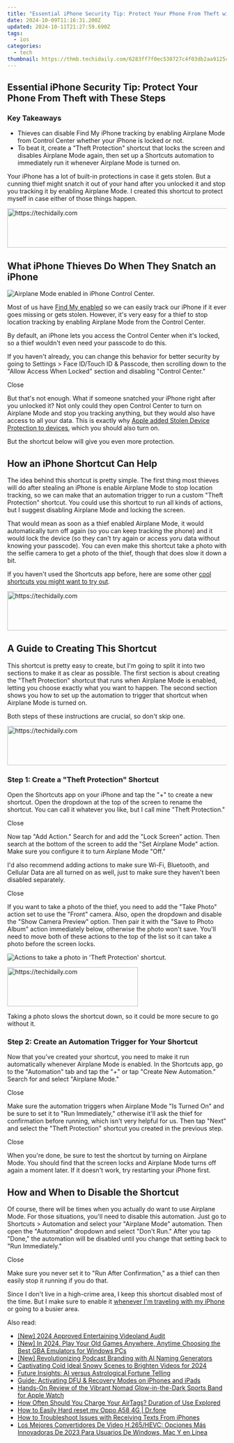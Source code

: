```yaml
---
title: "Essential iPhone Security Tip: Protect Your Phone From Theft with These Steps"
date: 2024-10-09T11:16:31.200Z
updated: 2024-10-11T21:27:59.690Z
tags:
  - ios
categories:
  - tech
thumbnail: https://thmb.techidaily.com/6283ff7f0ec530727c4f03db2aa9125ca35be5851e40e3896cfafa881709bc60.png
---
```


## Essential iPhone Security Tip: Protect Your Phone From Theft with These Steps

### Key Takeaways

* Thieves can disable Find My iPhone tracking by enabling Airplane Mode from Control Center whether your iPhone is locked or not.
* To beat it, create a "Theft Protection" shortcut that locks the screen and disables Airplane Mode again, then set up a Shortcuts automation to immediately run it whenever Airplane Mode is turned on.

 Your iPhone has a lot of built-in protections in case it gets stolen. But a cunning thief might snatch it out of your hand after you unlocked it and stop you tracking it by enabling Airplane Mode. I created this shortcut to protect myself in case either of those things happen.

<!-- affiliate ads begin -->
<a href="https://unicoeye.pxf.io/c/5597632/2134248/18498" target="_top" id="2134248">
  <img src="//a.impactradius-go.com/display-ad/18498-2134248" border="0" alt="https://techidaily.com" width="728" height="90"/>
</a>
<img height="0" width="0" src="https://unicoeye.pxf.io/i/5597632/2134248/18498" style="position:absolute;visibility:hidden;" border="0" />
<!-- affiliate ads end -->

##  What iPhone Thieves Do When They Snatch an iPhone

![Airplane Mode enabled in iPhone Control Center.](https://static1.howtogeekimages.com/wordpress/wp-content/uploads/2024/06/airplane-mode-enabled-in-iphone-control-center.png) 

 Most of us have [Find My enabled](https://win-able.techidaily.com/overcoming-valheim-stability-issues-a-guide-to-stop-pc-freezing-and-crashing/) so we can easily track our iPhone if it ever goes missing or gets stolen. However, it's very easy for a thief to stop location tracking by enabling Airplane Mode from the Control Center.

 By default, an iPhone lets you access the Control Center when it's locked, so a thief wouldn't even need your passcode to do this.

 If you haven't already, you can change this behavior for better security by going to Settings > Face ID/Touch ID & Passcode, then scrolling down to the "Allow Access When Locked" section and disabling "Control Center."

Close 

 But that's not enough. What if someone snatched your iPhone right after you unlocked it? Not only could they open Control Center to turn on Airplane Mode and stop you tracking anything, but they would also have access to all your data. This is exactly why [Apple added Stolen Device Protection to devices](https://tech-recovery.techidaily.com/step-by-step-fixes-for-missing-xlivedll-errors-in-windows-operating-systems/), which you should also turn on.

 But the shortcut below will give you even more protection.

##  How an iPhone Shortcut Can Help

 The idea behind this shortcut is pretty simple. The first thing most thieves will do after stealing an iPhone is enable Airplane Mode to stop location tracking, so we can make that an automation trigger to run a custom "Theft Protection" shortcut. You could use this shortcut to run all kinds of actions, but I suggest disabling Airplane Mode and locking the screen.

 That would mean as soon as a thief enabled Airplane Mode, it would automatically turn off again (so you can keep tracking the phone) and it would lock the device (so they can't try again or access yoru data without knowing your passcode). You can even make this shortcut take a photo with the selfie camera to get a photo of the thief, though that does slow it down a bit.

 If you haven't used the Shortcuts app before, here are some other [cool shortcuts you might want to try out](https://android-location.techidaily.com/for-people-wanting-to-mock-gps-on-xiaomi-redmi-note-12-5g-devices-drfone-by-drfone-virtual/).

<!-- affiliate ads begin -->
<a href="https://appsumo.8odi.net/c/5597632/2144273/7443" target="_top" id="2144273">
  <img src="//a.impactradius-go.com/display-ad/7443-2144273" border="0" alt="https://techidaily.com" width="728" height="90"/>
</a>
<img height="0" width="0" src="https://appsumo.8odi.net/i/5597632/2144273/7443" style="position:absolute;visibility:hidden;" border="0" />
<!-- affiliate ads end -->

##  A Guide to Creating This Shortcut

 This shortcut is pretty easy to create, but I'm going to split it into two sections to make it as clear as possible. The first section is about creating the "Theft Protection" shortcut that runs when Airplane Mode is enabled, letting you choose exactly what you want to happen. The second section shows you how to set up the automation to trigger that shortcut when Airplane Mode is turned on.

 Both steps of these instructions are crucial, so don't skip one.

<!-- affiliate ads begin -->
<a href="https://unicoeye.pxf.io/c/5597632/2134233/18498" target="_top" id="2134233">
  <img src="//a.impactradius-go.com/display-ad/18498-2134233" border="0" alt="https://techidaily.com" width="728" height="90"/>
</a>
<img height="0" width="0" src="https://unicoeye.pxf.io/i/5597632/2134233/18498" style="position:absolute;visibility:hidden;" border="0" />
<!-- affiliate ads end -->

###  Step 1: Create a "Theft Protection" Shortcut

 Open the Shortcuts app on your iPhone and tap the "+" to create a new shortcut. Open the dropdown at the top of the screen to rename the shortcut. You can call it whatever you like, but I call mine "Theft Protection."

Close 

 Now tap "Add Action." Search for and add the "Lock Screen" action. Then search at the bottom of the screen to add the "Set Airplane Mode" action. Make sure you configure it to turn Airplane Mode "Off."

 I'd also recommend adding actions to make sure Wi-Fi, Bluetooth, and Cellular Data are all turned on as well, just to make sure they haven't been disabled separately.

Close 

 If you want to take a photo of the thief, you need to add the "Take Photo" action set to use the "Front" camera. Also, open the dropdown and disable the "Show Camera Preview" option. Then pair it with the "Save to Photo Album" action immediately below, otherwise the photo won't save. You'll need to move both of these actions to the top of the list so it can take a photo before the screen locks.

![Actions to take a photo in 'Theft Protection' shortcut.](https://static1.howtogeekimages.com/wordpress/wp-content/uploads/2024/06/actions-to-take-a-photo-in-theft-protection-shortcut.png) 

<!-- affiliate ads begin -->
<a href="https://aligracehair.sjv.io/c/5597632/1918679/19272" target="_top" id="1918679">
  <img src="//a.impactradius-go.com/display-ad/19272-1918679" border="0" alt="https://techidaily.com" width="300" height="90"/>
</a>
<img height="0" width="0" src="https://aligracehair.sjv.io/i/5597632/1918679/19272" style="position:absolute;visibility:hidden;" border="0" />
<!-- affiliate ads end -->

 Taking a photo slows the shortcut down, so it could be more secure to go without it.

###  Step 2: Create an Automation Trigger for Your Shortcut

 Now that you've created your shortcut, you need to make it run automatically whenever Airplane Mode is enabled. In the Shortcuts app, go to the "Automation" tab and tap the "+" or tap "Create New Automation." Search for and select "Airplane Mode."

Close 

 Make sure the automation triggers when Airplane Mode "Is Turned On" and be sure to set it to "Run Immediately," otherwise it'll ask the thief for confirmation before running, which isn't very helpful for us. Then tap "Next" and select the "Theft Protection" shortcut you created in the previous step.

Close 

 When you're done, be sure to test the shortcut by turning on Airplane Mode. You should find that the screen locks and Airplane Mode turns off again a moment later. If it doesn't work, try restarting your iPhone first.

##  How and When to Disable the Shortcut

 Of course, there will be times when you actually do want to use Airplane Mode. For those situations, you'll need to disable this automation. Just go to Shortcuts > Automation and select your "Airplane Mode" automation. Then open the "Automation" dropdown and select "Don't Run." After you tap "Done," the automation will be disabled until you change that setting back to "Run Immediately."

Close 

 Make sure you never set it to "Run After Confirmation," as a thief can then easily stop it running if you do that.

 Since I don't live in a high-crime area, I keep this shortcut disabled most of the time. But I make sure to enable it [whenever I'm traveling with my iPhone](https://video-capture.techidaily.com/new-2024-approved-dodgingdullnessaftermycam/) or going to a busier area.

<ins class="adsbygoogle"
     style="display:block"
     data-ad-format="autorelaxed"
     data-ad-client="ca-pub-7571918770474297"
     data-ad-slot="1223367746"></ins>

<ins class="adsbygoogle"
     style="display:block"
     data-ad-client="ca-pub-7571918770474297"
     data-ad-slot="8358498916"
     data-ad-format="auto"
     data-full-width-responsive="true"></ins>

<span class="atpl-alsoreadstyle">Also read:</span>
<div><ul>
<li><a href="https://article-files.techidaily.com/new-2024-approved-entertaining-videoland-audit/"><u>[New] 2024 Approved Entertaining Videoland Audit</u></a></li>
<li><a href="https://on-screen-recording.techidaily.com/new-in-2024-play-your-old-games-anywhere-anytime-choosing-the-best-gba-emulators-for-windows-pcs/"><u>[New] In 2024, Play Your Old Games Anywhere, Anytime Choosing the Best GBA Emulators for Windows PCs</u></a></li>
<li><a href="https://extra-guidance.techidaily.com/new-revolutionizing-podcast-branding-with-ai-naming-generators/"><u>[New] Revolutionizing Podcast Branding with AI Naming Generators</u></a></li>
<li><a href="https://youtube-video-recordings.techidaily.com/captivating-cold-ideal-snowy-scenes-to-brighten-videos-for-2024/"><u>Captivating Cold Ideal Snowy Scenes to Brighten Videos for 2024</u></a></li>
<li><a href="https://tech-savvy.techidaily.com/future-insights-ai-versus-astrological-fortune-telling/"><u>Future Insights: AI versus Astrological Fortune Telling</u></a></li>
<li><a href="https://os-tips.techidaily.com/guide-activating-dfu-and-recovery-modes-on-iphones-and-ipads/"><u>Guide: Activating DFU & Recovery Modes on iPhones and iPads</u></a></li>
<li><a href="https://os-tips.techidaily.com/hands-on-review-of-the-vibrant-nomad-glow-in-the-dark-sports-band-for-apple-watch/"><u>Hands-On Review of the Vibrant Nomad Glow-in-the-Dark Sports Band for Apple Watch</u></a></li>
<li><a href="https://os-tips.techidaily.com/how-often-should-you-charge-your-airtags-duration-of-use-explored/"><u>How Often Should You Charge Your AirTags? Duration of Use Explored</u></a></li>
<li><a href="https://techidaily.com/how-to-easily-hard-reset-my-oppo-a58-4g-drfone-by-drfone-reset-android-reset-android/"><u>How to Easily Hard reset my Oppo A58 4G | Dr.fone</u></a></li>
<li><a href="https://os-tips.techidaily.com/how-to-troubleshoot-issues-with-receiving-texts-from-iphones/"><u>How to Troubleshoot Issues with Receiving Texts From iPhones</u></a></li>
<li><a href="https://some-knowledge.techidaily.com/los-mejores-convertidores-de-video-h265hevc-opciones-mas-innovadoras-de-2023-para-usuarios-de-windows-mac-y-en-linea/"><u>Los Mejores Convertidores De Video H.265/HEVC: Opciones Más Innovadoras De 2023 Para Usuarios De Windows, Mac Y en Línea</u></a></li>
</ul></div>

